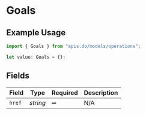 # Goals

## Example Usage

```typescript
import { Goals } from "apis.do/models/operations";

let value: Goals = {};
```

## Fields

| Field              | Type               | Required           | Description        |
| ------------------ | ------------------ | ------------------ | ------------------ |
| `href`             | *string*           | :heavy_minus_sign: | N/A                |